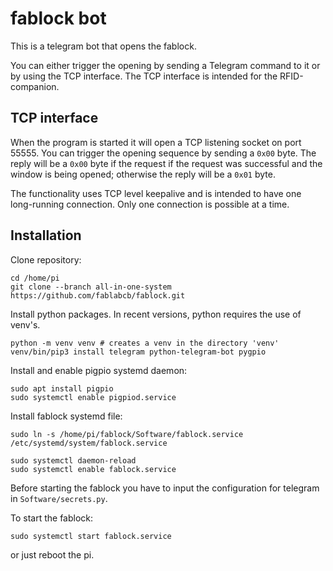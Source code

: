 # fablock bot

This is a telegram bot that opens the fablock.

You can either trigger the opening by sending a Telegram command to it or by using the TCP interface.
The TCP interface is intended for the RFID-companion.

## TCP interface

When the program is started it will open a TCP listening socket on port 55555.
You can trigger the opening sequence by sending a `0x00` byte.
The reply will be a `0x00` byte if the request if the request was successful and the window is being opened; otherwise the reply will be a `0x01` byte.

The functionality uses TCP level keepalive and is intended to have one long-running connection.
Only one connection is possible at a time.

## Installation

Clone repository:

```
cd /home/pi
git clone --branch all-in-one-system  https://github.com/fablabcb/fablock.git 
```

Install python packages. In recent versions, python requires the use of venv's.

```
python -m venv venv # creates a venv in the directory 'venv'
venv/bin/pip3 install telegram python-telegram-bot pygpio
```

Install and enable pigpio systemd daemon:

```
sudo apt install pigpio
sudo systemctl enable pigpiod.service
```

Install fablock systemd file:

```
sudo ln -s /home/pi/fablock/Software/fablock.service /etc/systemd/system/fablock.service

sudo systemctl daemon-reload
sudo systemctl enable fablock.service
```

Before starting the fablock you have to input the configuration for telegram in `Software/secrets.py`.

To start the fablock:
```
sudo systemctl start fablock.service
```

or just reboot the pi.
